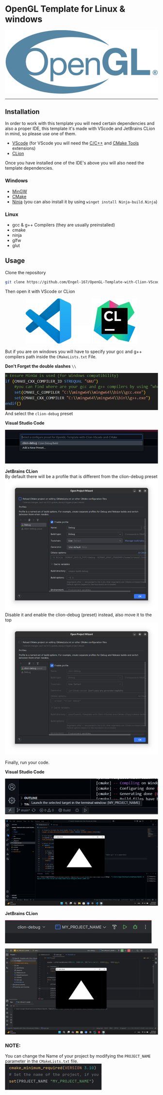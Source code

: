 # OpenGL Template for Linux & windows
![OpenGL logo from [wikipedia](https://en.m.wikipedia.org/wiki/File:OpenGL_logo.svg)](.images/OpenGL_logo.svg)
***
## Installation
In order to work with this template you will need certain dependencies and also a proper IDE, this template it's made with VScode and JetBrains CLion in mind, so please use one of them.
 - [VScode](https://code.visualstudio.com/) (for VScode you will need the [C/C++](https://marketplace.visualstudio.com/items?itemName=ms-vscode.cpptools) and [CMake Tools](https://marketplace.visualstudio.com/items?itemName=ms-vscode.cmake-tools) extensions)
 - [CLion](https://www.jetbrains.com/clion/)

Once you have installed one of the IDE's above you will also need the template dependencies.
### Windows
- [MinGW](https://code.visualstudio.com/docs/cpp/config-mingw#_prerequisites)
- [CMake](https://cmake.org/download/)
- [Ninja](https://github.com/ninja-build/ninja/releases) (you can also install it by using `winget install Ninja-build.Ninja`)
### Linux
- gcc & g++ Compilers (they are usually preinstalled)
- cmake
- ninja
- glfw
- glut

## Usage
Clone the repository 
```bash
git clone https://github.com/Engel-167/OpenGL-Template-with-Clion-VScode-and-CMake.git
```
Then open it with VScode or CLion  
<p align="center">
  <img src=".images/VScode-logo.svg" alt="VScode Logo" width="150"/>
  <img src=".images/Empty.png" width="60" alt=""/> <!-- Spacer -->
  <img src=".images/Clion-logo.svg" alt="CLion Logo" width="150"/>
</p>


But if you are on windows you will have to specify your gcc and g++ compilers path inside the `CMakeLists.txt` File.  

**Don't Forget the double slashes** `\\`  

![Compilers-path-screenshot](.images/compilers-path.png)  
And select the `clion-debug` preset  

**Visual Studio Code**

![Preset-selection](.images/Preset-selection.png)

**JetBrains CLion**  
By default there will be a profile that is different from the clion-debug preset  
![Preset-profile-selection-step1](.images/Preset-profile-step1.png)
Disable it and enable the clion-debug (preset) instead, also move it to the top  
![Preset-profile-selection-step2](.images/Preset-profile-step2.png)

Finally, run your code.  

**Visual Studio Code**  

![Run-CMakeToolsExtension](.images/CMake-tools-run.png)

![Running-VScode](.images/Running-code-VScode.png)  

**JetBrains CLion**  

![Running-menu-Clion](.images/Running-menu-CLion.png)

![Running-CLion](.images/Runnnig-code-CLion.png)  

### NOTE:

You can change the Name of your project by modifying the `PROJECT_NAME` parameter in the `CMakeLists.txt` file.  
![Changing-Project-Name](.images/Change-project-name.png)